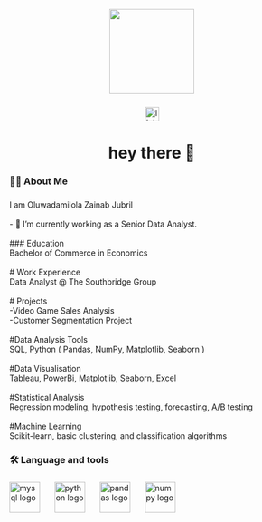 <br clear="both">

<div align="center">
  <img height="150" src="/Users/admin/Downloads/Profile Picture.PNG"  />
</div>

###

<div align="center">
  <a href="www.linkedin.com/in/oluwadamilola-jubril-473ab42a1" target="_blank">
    <img src="https://img.shields.io/static/v1?message=LinkedIn&logo=linkedin&label=&color=0077B5&logoColor=white&labelColor=&style=for-the-badge" height="25" alt="linkedin logo"  />
  </a>
</div>

###

<h1 align="center">hey there 👋</h1>

###

<h3 align="left">👩‍💻  About Me</h3>

###

<p align="left">I am Oluwadamilola Zainab Jubril<br><br>- 🔭 I’m currently working as  a Senior Data Analyst. <br><br>
### Education<br>Bachelor of Commerce in Economics<br><br># Work Experience<br>Data Analyst @ The Southbridge Group<br><br># Projects <br>-Video Game Sales Analysis<br>-Customer Segmentation Project<br><br>#Data Analysis Tools<br>SQL, Python ( Pandas, NumPy, Matplotlib, Seaborn )<br><br>#Data Visualisation<br>Tableau, PowerBi, Matplotlib, Seaborn, Excel<br><br>#Statistical Analysis<br>Regression modeling, hypothesis testing, forecasting, A/B testing<br><br>#Machine Learning<br>Scikit-learn, basic clustering, and classification algorithms</p>

###

<h3 align="left">🛠 Language and tools</h3>

###

<div align="left">
  <img src="https://cdn.jsdelivr.net/gh/devicons/devicon/icons/mysql/mysql-original.svg" height="54" alt="mysql logo"  />
  <img width="18" />
  <img src="https://cdn.jsdelivr.net/gh/devicons/devicon/icons/python/python-original.svg" height="54" alt="python logo"  />
  <img width="18" />
  <img src="https://cdn.jsdelivr.net/gh/devicons/devicon/icons/pandas/pandas-original.svg" height="54" alt="pandas logo"  />
  <img width="18" />
  <img src="https://cdn.jsdelivr.net/gh/devicons/devicon/icons/numpy/numpy-original.svg" height="54" alt="numpy logo"  />
</div>

###

<h3 align="left"></h3>

###
